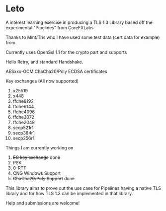 # Leto
A interest learning exercise in producing a TLS 1.3 Library based off the experimental "Pipelines" from CoreFXLabs

Thanks to Mint/Tris who I have used some test data (cert data for example) from.

Currently uses OpenSsl 1.1 for the crypto part and supports

Hello Retry, and standard Handshake. 

AESxxx-GCM
ChaCha20/Poly
ECDSA certificates

Key exchanges (All now supported)
1. x25519
2. x448
3. ffdhe8192
4. ffdhe6144
5. ffdhe4096
6. ffdhe3072
7. ffdhe2048
8. secp521r1
9. secp384r1
10. secp256r1

Things I am currently working on

1. ~~EC key exchange~~ done
2. PSK
3. 0-RTT
4. CNG Windows Support
5. ~~ChaCha20/Poly Support~~ done

This library aims to prove out the use case for Pipelines having a native TLS library and for how TLS 1.3 can be implemented in that library.

Help and submissions are welcome!
